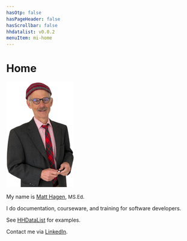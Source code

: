 ```yaml
---
hasOtp: false
hasPageHeader: false
hasScrollbar: false
hhdatalist: v0.0.2
menuItem: mi-home
---
```


# Home

<div class="row">
<div class="col-auto">
  <img src="profile.png" class="img-fluid d-block" width=180 loading="lazy">
</div>
<div class="col">

My name is [Matt Hagen](https://www.linkedin.com/in/matthewjosephhagen/), <span style="font-size:92%;">MS.Ed</span>. 

I do documentation, courseware, and training for software developers.

See [HHDataList](/en/hhdatalist/v0.0.2/) for examples.

Contact me via [LinkedIn](https://www.linkedin.com/in/matthewjosephhagen/).

</div>
</div>
